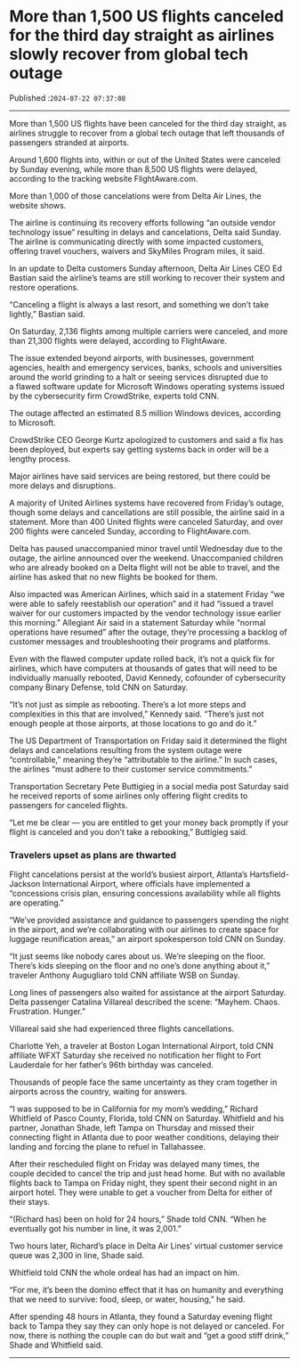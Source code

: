 # More than 1,500 US flights canceled for the third day straight as airlines slowly recover from global tech outage

Published :`2024-07-22 07:37:08`

---

More than 1,500 US flights have been canceled for the third day straight, as airlines struggle to recover from a global tech outage that left thousands of passengers stranded at airports.

Around 1,600 flights into, within or out of the United States were canceled by Sunday evening, while more than 8,500 US flights were delayed, according to the tracking website FlightAware.com.

More than 1,000 of those cancelations were from Delta Air Lines, the website shows.

The airline is continuing its recovery efforts following “an outside vendor technology issue” resulting in delays and cancelations, Delta said Sunday. The airline is communicating directly with some impacted customers, offering travel vouchers, waivers and SkyMiles Program miles, it said.

In an update to Delta customers Sunday afternoon, Delta Air Lines CEO Ed Bastian said the airline’s teams are still working to recover their system and restore operations.

“Canceling a flight is always a last resort, and something we don’t take lightly,” Bastian said.

On Saturday, 2,136 flights among multiple carriers were canceled, and more than 21,300 flights were delayed, according to FlightAware.

The issue extended beyond airports, with businesses, government agencies, health and emergency services, banks, schools and universities around the world grinding to a halt or seeing services disrupted due to a flawed software update for Microsoft Windows operating systems issued by the cybersecurity firm CrowdStrike, experts told CNN.

The outage affected an estimated 8.5 million Windows devices, according to Microsoft.

CrowdStrike CEO George Kurtz apologized to customers and said a fix has been deployed, but experts say getting systems back in order will be a lengthy process.

Major airlines have said services are being restored, but there could be more delays and disruptions.

A majority of United Airlines systems have recovered from Friday’s outage, though some delays and cancellations are still possible, the airline said in a statement. More than 400 United flights were canceled Saturday, and over 200 flights were canceled Sunday, according to FlightAware.com.

Delta has paused unaccompanied minor travel until Wednesday due to the outage, the airline announced over the weekend. Unaccompanied children who are already booked on a Delta flight will not be able to travel, and the airline has asked that no new flights be booked for them.

Also impacted was American Airlines, which said in a statement  Friday “we were able to safely reestablish our operation” and it had “issued a travel waiver for our customers impacted by the vendor technology issue earlier this morning.” Allegiant Air said in a statement Saturday while “normal operations have resumed” after the outage, they’re processing a backlog of customer messages and troubleshooting their programs and platforms.

Even with the flawed computer update rolled back, it’s not a quick fix for airlines, which have computers at thousands of gates that will need to be individually manually rebooted, David Kennedy, cofounder of cybersecurity company Binary Defense, told CNN on Saturday.

“It’s not just as simple as rebooting. There’s a lot more steps and complexities in this that are involved,” Kennedy said. “There’s just not enough people at those airports, at those locations to go and do it.”

The US Department of Transportation on Friday said it determined the flight delays and cancelations resulting from the system outage were “controllable,” meaning they’re “attributable to the airline.” In such cases, the airlines “must adhere to their customer service commitments.”

Transportation Secretary Pete Buttigieg in a social media post Saturday said he received reports of some airlines only offering flight credits to passengers for canceled flights.

“Let me be clear — you are entitled to get your money back promptly if your flight is canceled and you don’t take a rebooking,” Buttigieg said.

### Travelers upset as plans are thwarted

Flight cancelations persist at the world’s busiest airport, Atlanta’s Hartsfield-Jackson International Airport, where officials have implemented a “concessions crisis plan, ensuring concessions availability while all flights are operating.”

“We’ve provided assistance and guidance to passengers spending the night in the airport, and we’re collaborating with our airlines to create space for luggage reunification areas,” an airport spokesperson told CNN on Sunday.

“It just seems like nobody cares about us. We’re sleeping on the floor. There’s kids sleeping on the floor and no one’s done anything about it,” traveler Anthony Augugliaro told CNN affiliate WSB on Sunday.

Long lines of passengers also waited for assistance at the airport Saturday. Delta passenger Catalina Villareal described the scene: “Mayhem. Chaos. Frustration. Hunger.”

Villareal said she had experienced three flights cancellations.

Charlotte Yeh, a traveler at Boston Logan International Airport, told CNN affiliate WFXT Saturday she received no notification her flight to Fort Lauderdale for her father’s 96th birthday was canceled.

Thousands of people face the same uncertainty as they cram together in airports across the country, waiting for answers.

“I was supposed to be in California for my mom’s wedding,” Richard Whitfield of Pasco County, Florida, told CNN on Saturday. Whitfield and his partner, Jonathan Shade, left Tampa on Thursday and missed their connecting flight in Atlanta due to poor weather conditions, delaying their landing and forcing the plane to refuel in Tallahassee.

After their rescheduled flight on Friday was delayed many times, the couple decided to cancel the trip and just head home. But with no available flights back to Tampa on Friday night, they spent their second night in an airport hotel. They were unable to get a voucher from Delta for either of their stays.

“(Richard has) been on hold for 24 hours,” Shade told CNN. “When he eventually got his number in line, it was 2,001.”

Two hours later, Richard’s place in Delta Air Lines’ virtual customer service queue was 2,300 in line, Shade said.

Whitfield told CNN the whole ordeal has had an impact on him.

“For me, it’s been the domino effect that it has on humanity and everything that we need to survive: food, sleep, or water, housing,” he said.

After spending 48 hours in Atlanta, they found a Saturday evening flight back to Tampa they say they can only hope is not delayed or canceled. For now, there is nothing the couple can do but wait and “get a good stiff drink,” Shade and Whitfield said.

---

